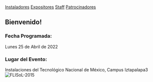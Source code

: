 [Instaladores](./instaladores.md) [Expositores](./expositores) [Staff](./staff.md) [Patrocinadores](./patrocinadores.md)

## Bienvenido!

### Fecha Programada:
Lunes 25 de Abril de 2022

### Lugar del Evento:
Instalaciones del Tecnológico Nacional de México, Campus Iztapalapa3
![FLISoL-2015](https://user-images.githubusercontent.com/28986824/154543906-2e181ed7-54a7-49b1-b255-c2264de575ea.png)
